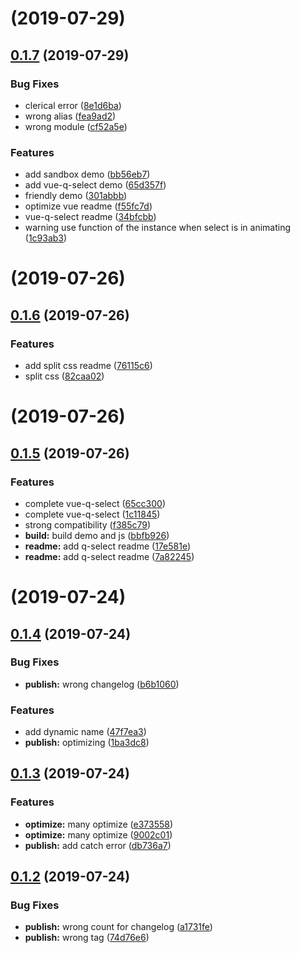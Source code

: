 # [](https://github.com/Qymh/q-select/compare/v0.1.7...v) (2019-07-29)



## [0.1.7](https://github.com/Qymh/q-select/compare/v0.1.6...v0.1.7) (2019-07-29)


### Bug Fixes

* clerical error ([8e1d6ba](https://github.com/Qymh/q-select/commit/8e1d6ba))
* wrong alias ([fea9ad2](https://github.com/Qymh/q-select/commit/fea9ad2))
* wrong module ([cf52a5e](https://github.com/Qymh/q-select/commit/cf52a5e))


### Features

* add sandbox demo ([bb56eb7](https://github.com/Qymh/q-select/commit/bb56eb7))
* add vue-q-select demo ([65d357f](https://github.com/Qymh/q-select/commit/65d357f))
* friendly demo ([301abbb](https://github.com/Qymh/q-select/commit/301abbb))
* optimize vue readme ([f55fc7d](https://github.com/Qymh/q-select/commit/f55fc7d))
* vue-q-select readme ([34bfcbb](https://github.com/Qymh/q-select/commit/34bfcbb))
* warning use function of the instance when select is in animating ([1c93ab3](https://github.com/Qymh/q-select/commit/1c93ab3))



# [](https://github.com/Qymh/q-select/compare/v0.1.6...v) (2019-07-26)



## [0.1.6](https://github.com/Qymh/q-select/compare/v0.1.5...v0.1.6) (2019-07-26)


### Features

* add split css readme ([76115c6](https://github.com/Qymh/q-select/commit/76115c6))
* split css ([82caa02](https://github.com/Qymh/q-select/commit/82caa02))



# [](https://github.com/Qymh/q-select/compare/v0.1.5...v) (2019-07-26)



## [0.1.5](https://github.com/Qymh/q-select/compare/v0.1.4...v0.1.5) (2019-07-26)


### Features

* complete vue-q-select ([65cc300](https://github.com/Qymh/q-select/commit/65cc300))
* complete vue-q-select ([1c11845](https://github.com/Qymh/q-select/commit/1c11845))
* strong compatibility ([f385c79](https://github.com/Qymh/q-select/commit/f385c79))
* **build:** build demo and js ([bbfb926](https://github.com/Qymh/q-select/commit/bbfb926))
* **readme:** add q-select readme ([17e581e](https://github.com/Qymh/q-select/commit/17e581e))
* **readme:** add q-select readme ([7a82245](https://github.com/Qymh/q-select/commit/7a82245))



# [](https://github.com/Qymh/q-select/compare/v0.1.4...v) (2019-07-24)



## [0.1.4](https://github.com/Qymh/q-select/compare/v0.1.3...v0.1.4) (2019-07-24)


### Bug Fixes

* **publish:** wrong changelog ([b6b1060](https://github.com/Qymh/q-select/commit/b6b1060))


### Features

* add dynamic name ([47f7ea3](https://github.com/Qymh/q-select/commit/47f7ea3))
* **publish:** optimizing ([1ba3dc8](https://github.com/Qymh/q-select/commit/1ba3dc8))



## [0.1.3](https://github.com/Qymh/q-select/compare/v0.1.2...v0.1.3) (2019-07-24)


### Features

* **optimize:** many optimize ([e373558](https://github.com/Qymh/q-select/commit/e373558))
* **optimize:** many optimize ([9002c01](https://github.com/Qymh/q-select/commit/9002c01))
* **publish:** add catch error ([db736a7](https://github.com/Qymh/q-select/commit/db736a7))



## [0.1.2](https://github.com/Qymh/q-select/compare/v0.1.1...v0.1.2) (2019-07-24)


### Bug Fixes

* **publish:** wrong count for changelog ([a1731fe](https://github.com/Qymh/q-select/commit/a1731fe))
* **publish:** wrong tag ([74d76e6](https://github.com/Qymh/q-select/commit/74d76e6))


